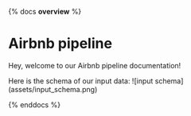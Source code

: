 {% docs __overview__ %}

# Airbnb pipeline

Hey, welcome to our Airbnb pipeline documentation!

Here is the schema of our input data:
![input schema] (assets/input_schema.png)

{% enddocs %}
